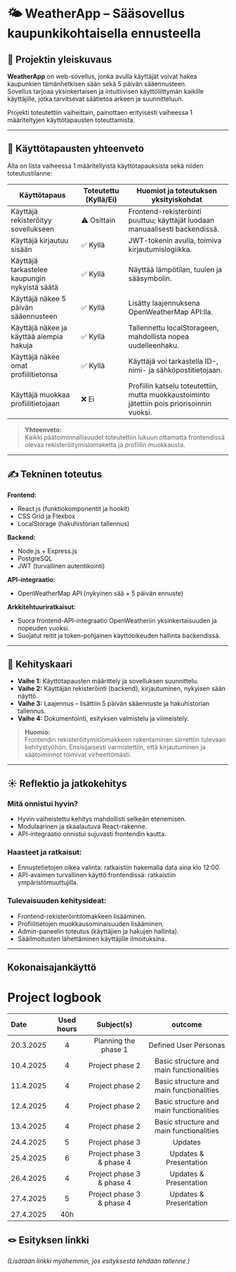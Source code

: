 
# 🌤️ WeatherApp – Sääsovellus kaupunkikohtaisella ennusteella

## 📝 Projektin yleiskuvaus

**WeatherApp** on web-sovellus, jonka avulla käyttäjät voivat hakea kaupunkien tämänhetkisen sään sekä 5 päivän sääennusteen.  
Sovellus tarjoaa yksinkertaisen ja intuitiivisen käyttöliittymän kaikille käyttäjille, jotka tarvitsevat säätietoa arkeen ja suunnitteluun.

Projekti toteutettiin vaiheittain, painottaen erityisesti vaiheessa 1 määriteltyjen käyttötapausten toteuttamista.

---

## 📌 Käyttötapausten yhteenveto

Alla on lista vaiheessa 1 määritellyistä käyttötapauksista sekä niiden toteutustilanne:

| Käyttötapaus                                        | Toteutettu (Kyllä/Ei) | Huomiot ja toteutuksen yksityiskohdat        |
|-----------------------------------------------------|-----------------------|----------------------------------------------|
| Käyttäjä rekisteröityy sovellukseen                 | ⚠️ Osittain           | Frontend-rekisteröinti puuttuu; käyttäjät luodaan manuaalisesti backendissä. |
| Käyttäjä kirjautuu sisään                           | ✅ Kyllä              | JWT-tokenin avulla, toimiva kirjautumislogiikka. |
| Käyttäjä tarkastelee kaupungin nykyistä säätä       | ✅ Kyllä              | Näyttää lämpötilan, tuulen ja sääsymbolin.   |
| Käyttäjä näkee 5 päivän sääennusteen                | ✅ Kyllä              | Lisätty laajennuksena OpenWeatherMap API:lla. |
| Käyttäjä näkee ja käyttää aiempia hakuja            | ✅ Kyllä              | Tallennettu localStorageen, mahdollista nopea uudelleenhaku. |
| Käyttäjä näkee omat profiilitietonsa                | ✅ Kyllä              | Käyttäjä voi tarkastella ID-, nimi- ja sähköpostitietojaan. |
| Käyttäjä muokkaa profiilitietojaan                  | ❌ Ei                 | Profiilin katselu toteutettiin, mutta muokkaustoiminto jätettiin pois priorisoinnin vuoksi. |

> **Yhteenveto:**  
> Kaikki päätoiminnallisuudet toteutettiin lukuun ottamatta frontendissä olevaa rekisteröitymislomaketta ja profiilin muokkausta.

---

## ✍️ Tekninen toteutus

**Frontend:**
- React.js (funktiokomponentit ja hookit)
- CSS Grid ja Flexbox
- LocalStorage (hakuhistorian tallennus)

**Backend:**
- Node.js + Express.js
- PostgreSQL
- JWT (turvallinen autentikointi)

**API-integraatio:**
- OpenWeatherMap API (nykyinen sää + 5 päivän ennuste)

**Arkkitehtuuriratkaisut:**
- Suora frontend-API-integraatio OpenWeatheriin yksinkertaisuuden ja nopeuden vuoksi.
- Suojatut reitit ja token-pohjainen käyttöoikeuden hallinta backendissä.

---

## 🚂 Kehityskaari

- **Vaihe 1:** Käyttötapausten määrittely ja sovelluksen suunnittelu.
- **Vaihe 2:** Käyttäjän rekisteröinti (backend), kirjautuminen, nykyisen sään näyttö.
- **Vaihe 3:** Laajennus – lisättiin 5 päivän sääennuste ja hakuhistorian tallennus.
- **Vaihe 4:** Dokumentointi, esityksen valmistelu ja viimeistely.

> **Huomio:**  
> Frontendin rekisteröitymislomakkeen rakentaminen siirrettiin tulevaan kehitystyöhön. Ensisijaisesti varmistettiin, että kirjautuminen ja säätoiminnot toimivat virheettömästi.

---

## ☀️ Reflektio ja jatkokehitys

### Mitä onnistui hyvin?
- Hyvin vaiheistettu kehitys mahdollisti selkeän etenemisen.
- Modulaarinen ja skaalautuva React-rakenne.
- API-integraatio onnistui sujuvasti frontendin kautta.

### Haasteet ja ratkaisut:
- Ennustetietojen oikea valinta: ratkaistiin hakemalla data aina klo 12:00.
- API-avaimen turvallinen käyttö frontendissä: ratkaistiin ympäristömuuttujilla.

### Tulevaisuuden kehitysideat:
- Frontend-rekisteröintilomakkeen lisääminen.
- Profiilitietojen muokkausominaisuuden lisääminen.
- Admin-paneelin toteutus (käyttäjien ja hakujen hallinta).
- Sääilmoitusten lähettäminen käyttäjille ilmoituksina.

---

## Kokonaisajankäyttö

# Project logbook

| Date  | Used hours | Subject(s) |  outcome |
| :---  |     :---:      |     :---:      |     :---:      |
| 20.3.2025 | 4 | Planning the phase 1  | Defined User Personas  |
| 10.4.2025 | 4 | Project phase 2 | Basic structure and main functionalities  |
| 11.4.2025 | 4 | Project phase 2 | Basic structure and main functionalities  |
| 12.4.2025 | 4 | Project phase 2 | Basic structure and main functionalities  |
| 13.4.2025 | 4 | Project phase 2 | Basic structure and main functionalities  |
| 24.4.2025 | 5 | Project phase 3 | Updates  |
| 25.4.2025 | 6 | Project phase 3 & phase 4| Updates & Presentation |
| 26.4.2025 | 4 | Project phase 3 & phase 4| Updates & Presentation |
| 27.4.2025 | 5 | Project phase 3 & phase 4| Updates & Presentation |
| 27.4.2025 | 40h | | |           
            

## 🪢 Esityksen linkki


*(Lisätään linkki myöhemmin, jos esityksestä tehdään tallenne.)*
